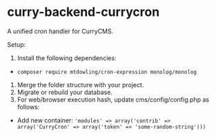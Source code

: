 # curry-backend-currycron
A unified cron handler for CurryCMS.

Setup:
1. Install the following dependencies:
  * `composer require mtdowling/cron-expression monolog/monolog`
1. Merge the folder structure with your project.
1. Migrate or rebuild your database.
1. For web/browser execution hash, update cms/config/config.php as follows:
  * Add new container: `'modules' => array('contrib' => array('CurryCron' => array('token' => 'some-random-string')))`
  
